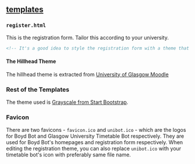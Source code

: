 ## [templates](https://github.com/ineshbose/boyd_bot_messenger/blob/master/templates)

### `register.html`

This is the registration form. Tailor this according to your university.

```html
<!-- It's a good idea to style the registration form with a theme that is familiar to users and can get their trust.-->
```


#### The Hillhead Theme

The hillhead theme is extracted from [University of Glasgow Moodle](https://moodle.gla.ac.uk/)



### Rest of the Templates

The theme used is [Grayscale from Start Bootstrap](https://startbootstrap.com/themes/grayscale/).



### Favicon

There are two favicons - `favicon.ico` and `unibot.ico` - which are the logos for Boyd Bot and Glasgow University Timetable Bot respectively. They are used for Boyd Bot's homepages and registration form respectively. When editing the registration theme, you can also replace `unibot.ico` with your timetable bot's icon with preferably same file name.
